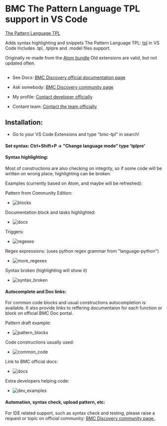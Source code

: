 # BMC The Pattern Language TPL support in VS Code

[The Pattern Language TPL](https://docs.bmc.com/docs/dosearchsite.action?queryString=The+Pattern+Language+TPL&type=page&where=)

Adds syntax highlighting and snippets The Pattern Language TPL: [tpl](https://docs.bmc.com/docs/discovery/213/the-pattern-language-tpl-1024739589.html) in VS Code
Includes .tpl, .tplpre and .model files support.

Originally re-made from the [Atom bundle](https://github.com/trianglesis/language-tplpre)
Old extensions are valid, but not updated often.

##
- See Docs: [BMC Discovery official documentation page](https://docs.bmc.com/docs/productsupport/bmc-discovery)

- Ask somebody: [BMC Discovery community page](https://community.bmc.com/s/topic/0TO3n000000WJUFGA4/discovery)

- My profile: [Contact developer officially](https://community.bmc.com/s/profile/0051400000BLS8hAAH)
 
- Contant team: [Contact the team officially](https://community.bmc.com/s/profile/00530000003nmjaAAA)

## Installation:

- Go to your VS Code Extensions and type "bmc-tpl" in search!

####  Set syntax: Ctrl+Shift+P -> "Change language mode" type 'tplpre'

#### Syntax highlighting:

Most of constructions are also checking on integrity,
so if some code will be written on wrong place, highlighting can be broken.

Examples (currently based on Atom, and maybe will be refreshed):

Pattern from Community Edition:
- ![blocks](https://trianglesis.github.io/Atom_language_tpl_pics/TPL_Syntax_example_1.png)

Documentation block and tasks highlighted:
- ![docs](https://trianglesis.github.io/Atom_language_tpl_pics/TPL_Syntax_example_2.png)

Triggers:
- ![regexes](https://trianglesis.github.io/Atom_language_tpl_pics/TPL_Syntax_example_3.png)

Regex expressions:
(uses python regex grammar from "language-python")
- ![more_regexes](https://trianglesis.github.io/Atom_language_tpl_pics/TPL_Syntax_example_4.png)

Syntax broken
(highlighting will show it)
- ![syntax_broken](https://trianglesis.github.io/Atom_language_tpl_pics/tpl_syntax_broken.gif)

#### Autocomplete and Doc links:

For common code blocks and usual constructions autocompletion is available.
It also provide links to reffering documentaion for each function or block on official BMC Doc portal.

Pattern draft example:
- ![pattern_blocks](https://trianglesis.github.io/Atom_language_tpl_pics/tpl_autocomplete_pattern.gif)

Code constructions usually used:
- ![common_code](https://trianglesis.github.io/Atom_language_tpl_pics/tpl_autocomplete_versions.gif)

Link to BMC official docs:
- ![docs](https://trianglesis.github.io/Atom_language_tpl_pics/tpl_autocomplete_model_docs.gif)

Extra developers helping code:
- ![dev_examples](https://trianglesis.github.io/Atom_language_tpl_pics/tpl_autocomplete_debug.gif)

####  Automation, syntax check, upload pattern, etc:
For IDE related support, such as syntax check and testing, please raise a request or topic on official community: [BMC Discovery community page.](https://community.bmc.com/s/topic/0TO3n000000WJUFGA4/discovery).

